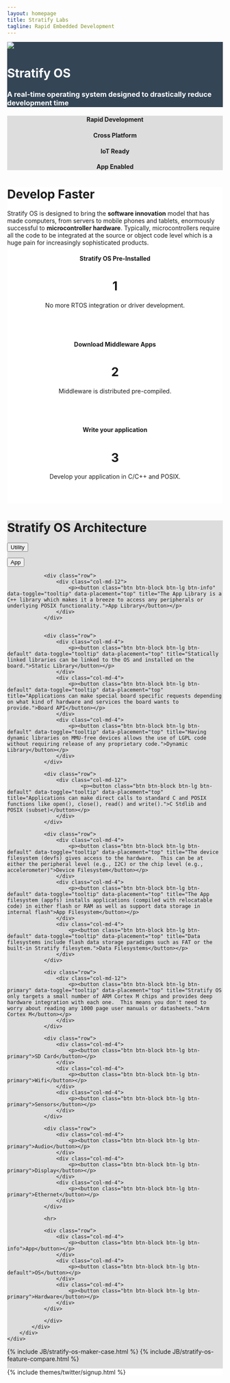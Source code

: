 ```yaml
---
layout: homepage
title: Stratify Labs
tagline: Rapid Embedded Development
---
```


<script>
$(function () {
  $('[data-toggle="tooltip"]').tooltip()
})
</script>


<div style="background: #344555; color: #fff;">
<div class="container">
<div class="row header_row">
		<div class="col-md-3">
			<img class="post_image" src="{{ BASE_PATH }}/images/Stratify-OS-Logo-Cog.svg" />
		</div>
		<div class="col-md-9">
			<h1><b>Stratify OS</b></h1>
			<h3>A real-time operating system designed to drastically reduce development time</h3>
		</div>
	</div>
</div>
</div>

<div style="background: #ddd;">
	<div class="container">
		<div class="row" style="margin-top: 20px; margin-bottom: 20px; text-align: center">
			<div class="col-md-3">
				<i class="fa fa-5x fa-bolt"></i>
				<h4><b>Rapid</b> Development</h4>
			</div>
			<div class="col-md-3">
				<i class="fa fa-5x fa-tv"></i>
				<h4><b>Cross</b> Platform</h4>
			</div>
			<div class="col-md-3">
				<i class="fa fa-5x fa-cloud"></i>
				<h4><b>IoT</b> Ready</h4>
			</div>
			<div class="col-md-3">
				<i class="fa fa-5x fa-square"></i>
				<h4><b>App</b> Enabled</h4>
			</div>
		</div>
	</div>
</div>

<div style="background: #fff;">
	<div class="container">
	<h1>Develop <b>Faster</b></h1>
  <p>Stratify OS is designed to bring the <b>software innovation</b> model that has made computers, from servers to mobile phones and tablets, enormously successful to <b>microcontroller hardware</b>. Typically, microcontrollers require all the code to be integrated at the source or object code level which is a huge pain for increasingly sophisticated products.</p>
		<div class="row" style="margin-top: 20px; margin-bottom: 20px; text-align: center">
			<div class="col-md-4">
				<div class="alert alert-warning" style="height:180px">
					<h4>Stratify OS Pre-Installed</h4>
					<h1><b>1</b></h1>
					<p>No more RTOS integration or driver development.</p>
				</div>
			</div>
			<div class="col-md-4">
				<div class="alert alert-info" style="height:180px">
					<h4>Download Middleware Apps</h4>
					<h1><b>2</b></h1>
					<p>Middleware is distributed pre-compiled.</p>
				</div>
			</div>
			<div class="col-md-4">
				<div class="alert alert-success" style="height:180px">
					<h4>Write your application</h4>
					<h1><b>3</b></h1>
					<p>Develop your application in C/C++ and POSIX.</p>
				</div>
			</div>
		</div>
	</div>
</div>


<div style="background: #ddd;">
	<div class="container">
		<div class="row" style="margin-top: 20px; margin-bottom: 20px;">
			<div class="col-md-12">
				<h1>Stratify OS <b>Architecture</b></h1>
				<div class="text-center">
				<div class="row" >
					<div class="col-md-6">						
						<p><button class="btn btn-block btn-lg btn-info" data-toggle="tooltip" data-placement="top" title="Utilities are small apps that can be loaded from an external flash device and executed in RAM or flash.  A good way to use LGPL code without releasing proprietary software.">Utility</button></p>
					</div>
					<div class="col-md-6">
						<p><button class="btn btn-block btn-lg btn-info" data-toggle="tooltip" data-placement="top" title="An App is the primary place for memory-protected application code.  StratifyOS can run multiple apps at the same time.  Apps can be distributed in binary form and run on any boards with compatible drivers.">App</button></p>
					</div>
				</div>

				<div class="row">
					<div class="col-md-12">
						<p><button class="btn btn-block btn-lg btn-info" data-toggle="tooltip" data-placement="top" title="The App Library is a C++ library which makes it a breeze to access any peripherals or underlying POSIX functionality.">App Library</button></p>
					</div>
				</div>


				<div class="row">
					<div class="col-md-4">
						<p><button class="btn btn-block btn-lg btn-default" data-toggle="tooltip" data-placement="top" title="Statically linked libraries can be linked to the OS and installed on the board.">Static Library</button></p>
					</div>
					<div class="col-md-4">
						<p><button class="btn btn-block btn-lg btn-default" data-toggle="tooltip" data-placement="top" title="Applications can make special board specific requests depending on what kind of hardware and services the board wants to provide.">Board API</button></p>
					</div>
					<div class="col-md-4">
						<p><button class="btn btn-block btn-lg btn-default" data-toggle="tooltip" data-placement="top" title="Having dynamic libraries on MMU-free devices allows the use of LGPL code without requiring release of any proprietary code.">Dynamic Library</button></p>
					</div>
				</div>

				<div class="row">
					<div class="col-md-12">
							<p><button class="btn btn-block btn-lg btn-default" data-toggle="tooltip" data-placement="top" title="Applications can make direct calls to standard C and POSIX functions like open(), close(), read() and write().">C Stdlib and POSIX (subset)</button></p>
					</div>
				</div>

				<div class="row">
					<div class="col-md-4">
						<p><button class="btn btn-block btn-lg btn-default" data-toggle="tooltip" data-placement="top" title="The device filesystem (devfs) gives access to the hardware.  This can be at either the peripheral level (e.g., I2C) or the chip level (e.g., accelerometer)">Device Filesystem</button></p>
					</div>
					<div class="col-md-4">
						<p><button class="btn btn-block btn-lg btn-default" data-toggle="tooltip" data-placement="top" title="The App filesystem (appfs) installs applications (compiled with relocatable code) in either flash or RAM as well as support data storage in internal flash">App Filesystem</button></p>
					</div>
					<div class="col-md-4">
						<p><button class="btn btn-block btn-lg btn-default" data-toggle="tooltip" data-placement="top" title="Data filesystems include flash data storage paradigms such as FAT or the built-in Stratify filesytem.">Data Filesystems</button></p>
					</div>
				</div>

				<div class="row">
					<div class="col-md-12">
						<p><button class="btn btn-block btn-lg btn-primary" data-toggle="tooltip" data-placement="top" title="Stratify OS only targets a small number of ARM Cortex M chips and provides deep hardware integration with each one.  This means you don't need to worry about reading any 1000 page user manuals or datasheets.">Arm Cortex M</button></p>
					</div>
				</div>

				<div class="row">
					<div class="col-md-4">
						<p><button class="btn btn-block btn-lg btn-primary">SD Card</button></p>
					</div>
					<div class="col-md-4">
						<p><button class="btn btn-block btn-lg btn-primary">Wifi</button></p>
					</div>
					<div class="col-md-4">
						<p><button class="btn btn-block btn-lg btn-primary">Sensors</button></p>
					</div>
				</div>

				<div class="row">
					<div class="col-md-4">
						<p><button class="btn btn-block btn-lg btn-primary">Audio</button></p>
					</div>
					<div class="col-md-4">
						<p><button class="btn btn-block btn-lg btn-primary">Display</button></p>
					</div>
					<div class="col-md-4">
						<p><button class="btn btn-block btn-lg btn-primary">Ethernet</button></p>
					</div>
				</div>

				<hr>

				<div class="row">
					<div class="col-md-4">
						<p><button class="btn btn-block btn-lg btn-info">App</button></p>
					</div>
					<div class="col-md-4">
						<p><button class="btn btn-block btn-lg btn-default">OS</button></p>
					</div>
					<div class="col-md-4">
						<p><button class="btn btn-block btn-lg btn-primary">Hardware</button></p>
					</div>
				</div>

				</div>
			</div>
		</div>
	</div>
</div>

{% include JB/stratify-os-maker-case.html %}
{% include JB/stratify-os-feature-compare.html %}



<div style="background: #fff;">
	<div class="container">
		{% include themes/twitter/signup.html %}
	</div>
</div>
